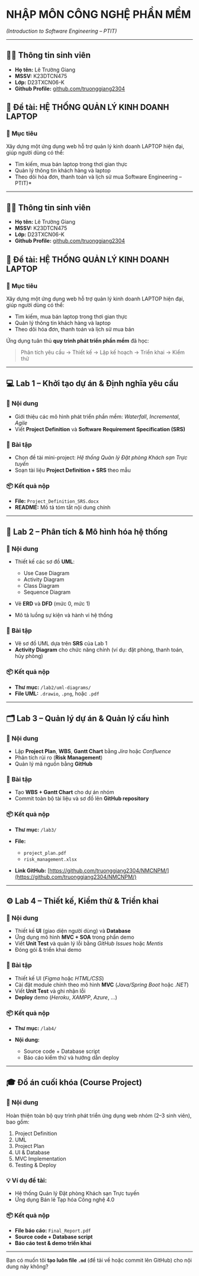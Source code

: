 # NHẬP MÔN CÔNG NGHỆ PHẦN MỀM

*(Introduction to Software Engineering – PTIT)*

---

## 👨‍🎓 **Thông tin sinh viên**

* **Họ tên:** Lê Trường Giang
* **MSSV:** K23DTCN475
* **Lớp:** D23TXCN06-K
* **Github Profile:** [github.com/truonggiang2304](https://github.com/truonggiang2304)
  
## 🏨 **Đề tài:** HỆ THỐNG QUẢN LÝ KINH DOANH LAPTOP
### 🎯 **Mục tiêu**

Xây dựng một ứng dụng web hỗ trợ quản lý kinh doanh LAPTOP hiện đại, giúp người dùng có thể:

* Tìm kiếm, mua bán laptop trong thơi gian thực
* Quản lý thông tin khách hàng và laptop
* Theo dõi hóa đơn, thanh toán và lịch sử mua Software Engineering – PTIT)*

---

## 👨‍🎓 **Thông tin sinh viên**

* **Họ tên:** Lê Trường Giang
* **MSSV:** K23DTCN475
* **Lớp:** D23TXCN06-K
* **Github Profile:** [github.com/truonggiang2304](https://github.com/truonggiang2304)
  
## 🏨 **Đề tài:** HỆ THỐNG QUẢN LÝ KINH DOANH LAPTOP
### 🎯 **Mục tiêu**

Xây dựng một ứng dụng web hỗ trợ quản lý kinh doanh LAPTOP hiện đại, giúp người dùng có thể:

* Tìm kiếm, mua bán laptop trong thơi gian thực
* Quản lý thông tin khách hàng và laptop
* Theo dõi hóa đơn, thanh toán và lịch sử mua bán

Ứng dụng tuân thủ **quy trình phát triển phần mềm** đã học:

> Phân tích yêu cầu → Thiết kế → Lập kế hoạch → Triển khai → Kiểm thử

---

## 💻 **Lab 1 – Khởi tạo dự án & Định nghĩa yêu cầu**

### 🔹 **Nội dung**

* Giới thiệu các mô hình phát triển phần mềm: *Waterfall*, *Incremental*, *Agile*
* Viết **Project Definition** và **Software Requirement Specification (SRS)**

### 🧩 **Bài tập**

* Chọn đề tài mini-project: *Hệ thống Quản lý Đặt phòng Khách sạn Trực tuyến*
* Soạn tài liệu **Project Definition + SRS** theo mẫu

### 📦 **Kết quả nộp**

* **File:** `Project_Definition_SRS.docx`
* **README:** Mô tả tóm tắt nội dung chính

---

## 🧠 **Lab 2 – Phân tích & Mô hình hóa hệ thống**

### 🔹 **Nội dung**

* Thiết kế các sơ đồ **UML**:

  * Use Case Diagram
  * Activity Diagram
  * Class Diagram
  * Sequence Diagram
* Vẽ **ERD** và **DFD** (mức 0, mức 1)
* Mô tả luồng sự kiện và hành vi hệ thống

### 🧩 **Bài tập**

* Vẽ sơ đồ UML dựa trên **SRS** của Lab 1
* **Activity Diagram** cho chức năng chính (ví dụ: đặt phòng, thanh toán, hủy phòng)

### 📦 **Kết quả nộp**

* **Thư mục:** `/lab2/uml-diagrams/`
* **File UML:** `.drawio`, `.png`, hoặc `.pdf`

---

## 🗂️ **Lab 3 – Quản lý dự án & Quản lý cấu hình**

### 🔹 **Nội dung**

* Lập **Project Plan**, **WBS**, **Gantt Chart** bằng *Jira* hoặc *Confluence*
* Phân tích rủi ro (**Risk Management**)
* Quản lý mã nguồn bằng **GitHub**

### 🧩 **Bài tập**

* Tạo **WBS + Gantt Chart** cho dự án nhóm
* Commit toàn bộ tài liệu và sơ đồ lên **GitHub repository**

### 📦 **Kết quả nộp**

* **Thư mục:** `/lab3/`
* **File:**

  * `project_plan.pdf`
  * `risk_management.xlsx`
* **Link GitHub:** [https://github.com/truonggiang2304/NMCNPM/](https://github.com/truonggiang2304/NMCNPM/)

---

## ⚙️ **Lab 4 – Thiết kế, Kiểm thử & Triển khai**

### 🔹 **Nội dung**

* Thiết kế **UI** (giao diện người dùng) và **Database**
* Ứng dụng mô hình **MVC + SOA** trong phần demo
* Viết **Unit Test** và quản lý lỗi bằng *GitHub Issues* hoặc *Mentis*
* Đóng gói & triển khai demo

### 🧩 **Bài tập**

* Thiết kế UI (*Figma* hoặc *HTML/CSS*)
* Cài đặt module chính theo mô hình **MVC** (*Java/Spring Boot* hoặc *.NET*)
* Viết **Unit Test** và ghi nhận lỗi
* **Deploy** demo (*Heroku*, *XAMPP*, *Azure*, …)

### 📦 **Kết quả nộp**

* **Thư mục:** `/lab4/`
* **Nội dung:**

  * Source code + Database script
  * Báo cáo kiểm thử và hướng dẫn deploy

---

## 🎓 **Đồ án cuối khóa (Course Project)**

### 🔹 **Nội dung**

Hoàn thiện toàn bộ quy trình phát triển ứng dụng web nhóm (2–3 sinh viên), bao gồm:

1. Project Definition
2. UML
3. Project Plan
4. UI & Database
5. MVC Implementation
6. Testing & Deploy

### 💡 **Ví dụ đề tài:**

* Hệ thống Quản lý Đặt phòng Khách sạn Trực tuyến
* Ứng dụng Bán lẻ Tạp hóa Công nghệ 4.0

### 📦 **Kết quả nộp**

* **File báo cáo:** `Final_Report.pdf`
* **Source code + Database script**
* **Báo cáo test & demo triển khai**

---

Bạn có muốn tôi **tạo luôn file `.md`** (để tải về hoặc commit lên GitHub) cho nội dung này không?
